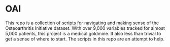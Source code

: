 # OAI

This repo is a collection of scripts for navigating and making sense of the Osteoarthritis Initiative dataset. With over 9,000 variables tracked for almost 5,000 patients, this project is a medical goldmine.  It also less than trivial to get a sense of where to start.  The scripts in this repo are an attempt to help.
